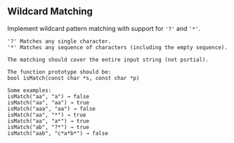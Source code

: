## Wildcard Matching

Implement wildcard pattern matching with support for `'?'` and `'*'`.

	'?' Matches any single character.
	'*' Matches any sequence of characters (including the empty sequence).
	
	The matching should cover the entire input string (not psrtial).
	
	The function prototype should be:
	bool isMatch(const char *s, const char *p)
	
	Some examples:
	isMatch("aa", "a") → false
	isMatch("aa", "aa") → true
	isMatch("aaa", "aa") → false
	isMatch("aa", "*") → true
	isMatch("aa", "a*") → true
	isMatch("ab", "?*") → true
	isMatch("aab", "c*a*b*") → false